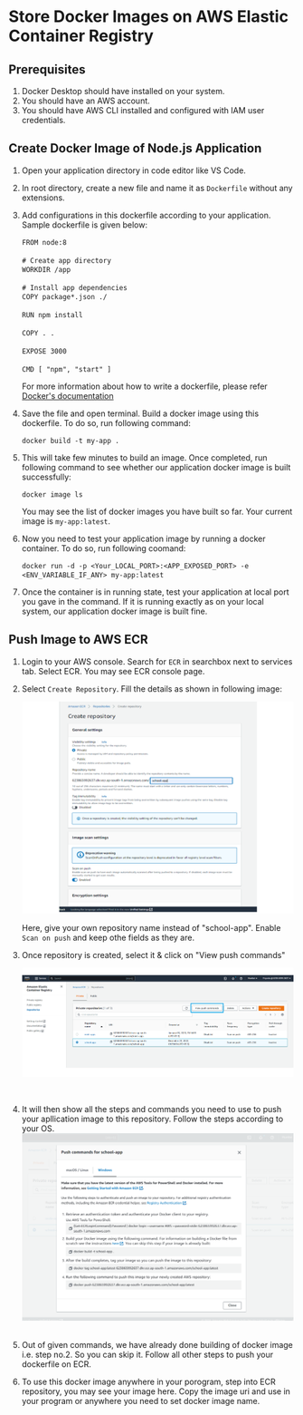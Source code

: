 # Store Docker Images on AWS Elastic Container Registry

## Prerequisites
1. Docker Desktop should have installed on your system.
2. You should have an AWS account.
3. You should have AWS CLI installed and configured with IAM user credentials.

## Create Docker Image of Node.js Application

1. Open your application directory in code editor like VS Code.
2. In root directory, create a new file and name it as `Dockerfile` without any extensions.
3. Add configurations in this dockerfile according to your application. Sample dockerfile is given below:
    ```
    FROM node:8

    # Create app directory
    WORKDIR /app

    # Install app dependencies
    COPY package*.json ./

    RUN npm install

    COPY . .

    EXPOSE 3000

    CMD [ "npm", "start" ]

    ```
    For more information about how to write a dockerfile, please refer [Docker's documentation](https://docs.docker.com/develop/develop-images/dockerfile_best-practices/)

4. Save the file and open terminal. Build a docker image using this dockerfile. To do so, run following command:
    ```
    docker build -t my-app .
    ```
5. This will take few minutes to build an image. Once completed, run following command to see whether our application docker image is built successfully:
    ```
    docker image ls
    ```
    You may see the list of docker images you have built so far. Your current image is `my-app:latest`.
6. Now you need to test your application image by running a docker container. To do so, run following coomand:
    ```
    docker run -d -p <Your_LOCAL_PORT>:<APP_EXPOSED_PORT> -e <ENV_VARIABLE_IF_ANY> my-app:latest
    ```
7. Once the container is in running state, test your application at local port you gave in the command. If it is running exactly as on your local system, our application docker image is built fine.

## Push Image to AWS ECR
1. Login to your AWS console. Search for `ECR` in searchbox next to services tab. Select ECR. You may see ECR console page.
2. Select `Create Repository`. Fill the details as shown in following image:

    <img src="../Pulumi/Images/ecr-1.png" width="600" />

    Here, give your own repository name instead of "school-app". Enable `Scan on push` and keep othe fields as they are.
&nbsp;<br>
3. Once repository is created, select it & click on "View push commands"

    <img src="../Pulumi/Images/ecr-2.png" width="600" />
&nbsp;<br>

4. It will then show all the steps and commands you need to use to push your apllication image to this repository. Follow the steps according to your OS.
&nbsp;<br>
   <img src="../Pulumi/Images/ecr-3.png" width="600" />
&nbsp;<br>

5. Out of given commands, we have already done building of docker image i.e. step no.2. So you can skip it. Follow all other steps to push your dockerfile on ECR.
6. To use this docker image anywhere in your porogram, step into ECR repository, you may see your image here. Copy the image uri and use in your program or anywhere you need to set docker image name.